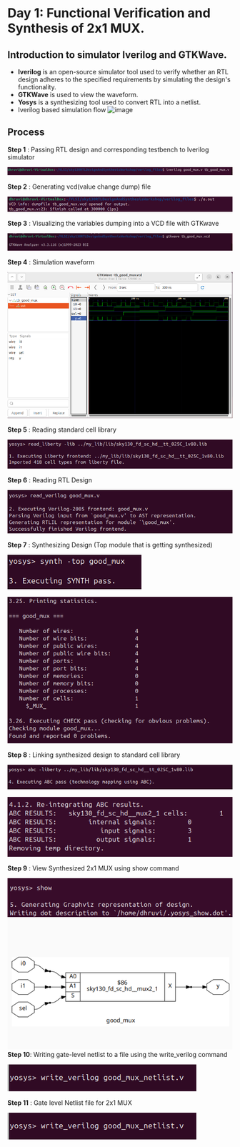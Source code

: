 # Day 1: Functional Verification and Synthesis of 2x1 MUX. 

## Introduction to simulator Iverilog and GTKWave. 
* **Iverilog** is an open-source simulator tool used to verify whether an RTL design adheres to the specified requirements by simulating the design's functionality.
* **GTKWave** is used to view the waveform.
* **Yosys** is a synthesizing tool used to convert RTL into a netlist. 
* Iverilog based simulation flow
![image](https://github.com/user-attachments/assets/91202d92-99b0-4e1f-8d3f-ea9025417d07)

## Process

**Step 1** : Passing RTL design and corresponding testbench to Iverilog simulator

![RTL iverilog](https://github.com/Dhruvid98/SFAL-VSD-SoC-Design/blob/main/Day%201/Mux%202%3A1%20Images/Functional%20Veri/Screenshot%202025-05-11%20205940.png)

**Step 2** : Generating vcd(value change dump) file

![vcd file](https://github.com/Dhruvid98/SFAL-VSD-SoC-Design/blob/main/Day%201/Mux%202%3A1%20Images/Functional%20Veri/Screenshot%202025-05-11%20205923.png)

**Step 3** : Visualizing the variables dumping into a VCD file with GTKwave

![running gtkwave](https://github.com/Dhruvid98/SFAL-VSD-SoC-Design/blob/main/Day%201/Mux%202%3A1%20Images/Functional%20Veri/Screenshot%202025-05-11%20205907.png)

**Step 4** : Simulation waveform

![simulation waveform](https://github.com/Dhruvid98/SFAL-VSD-SoC-Design/blob/main/Day%201/Mux%202%3A1%20Images/Functional%20Veri/Screenshot%202025-05-11%20205825.png)

**Step 5** : Reading standard cell library

![reading std](https://github.com/Dhruvid98/SFAL-VSD-SoC-Design/blob/main/Day%201/Mux%202%3A1%20Images/Design%20Synthesis/Screenshot%202025-05-13%20230733.png)

**Step 6** : Reading RTL Design

![rtl read](https://github.com/Dhruvid98/SFAL-VSD-SoC-Design/blob/main/Day%201/Mux%202%3A1%20Images/Design%20Synthesis/Screenshot%202025-05-13%20230753.png)

**Step 7** : Synthesizing Design (Top module that is getting synthesized)

![top module](https://github.com/Dhruvid98/SFAL-VSD-SoC-Design/blob/main/Day%201/Mux%202%3A1%20Images/Design%20Synthesis/Screenshot%202025-05-13%20230920.png)

![synthesizied design](https://github.com/Dhruvid98/SFAL-VSD-SoC-Design/blob/main/Day%201/Mux%202%3A1%20Images/Design%20Synthesis/Screenshot%202025-05-13%20231132.png)

**Step 8** : Linking synthesized design to standard cell library 

![link to std](https://github.com/Dhruvid98/SFAL-VSD-SoC-Design/blob/main/Day%201/Mux%202%3A1%20Images/Design%20Synthesis/Screenshot%202025-05-13%20231605.png)

![report](https://github.com/Dhruvid98/SFAL-VSD-SoC-Design/blob/main/Day%201/Mux%202%3A1%20Images/Design%20Synthesis/Screenshot%202025-05-13%20231619.png)

**Step 9** : View Synthesized 2x1 MUX using show command

![show command](https://github.com/Dhruvid98/SFAL-VSD-SoC-Design/blob/main/Day%201/Mux%202%3A1%20Images/Design%20Synthesis/Screenshot%202025-05-13%20231655.png)
![logic made](https://github.com/Dhruvid98/SFAL-VSD-SoC-Design/blob/main/Day%201/Mux%202%3A1%20Images/Design%20Synthesis/Screenshot%202025-05-13%20231713.png)
**Step 10**: Writing gate-level netlist to a file using the write_verilog command

![write gate level netlist](https://github.com/Dhruvid98/SFAL-VSD-SoC-Design/blob/main/Day%201/Mux%202%3A1%20Images/Design%20Synthesis/Screenshot%202025-05-13%20231759.png)

**Step 11** : Gate level Netlist file for 2x1 MUX

![netlist file](https://github.com/Dhruvid98/SFAL-VSD-SoC-Design/blob/main/Day%201/Mux%202%3A1%20Images/Design%20Synthesis/Screenshot%202025-05-13%20231759.png)

